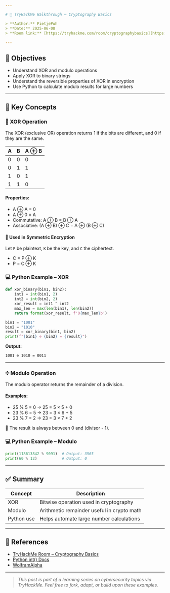 ```yaml
---

# 🔐 TryHackMe Walkthrough – Cryptography Basics

> **Author:** PietjePuh  
> **Date:** 2025-06-08  
> **Room link:** [https://tryhackme.com/room/cryptographybasics](https://tryhackme.com/room/cryptographybasics)

---
```


## 🎯 Objectives

- Understand XOR and modulo operations
- Apply XOR to binary strings
- Understand the reversible properties of XOR in encryption
- Use Python to calculate modulo results for large numbers

---

## 📘 Key Concepts

### 🔁 XOR Operation
The XOR (exclusive OR) operation returns 1 if the bits are different, and 0 if they are the same.

| A | B | A ⊕ B |
|---|---|--------|
| 0 | 0 | 0      |
| 0 | 1 | 1      |
| 1 | 0 | 1      |
| 1 | 1 | 0      |

#### Properties:
- A ⊕ A = 0
- A ⊕ 0 = A
- Commutative: A ⊕ B = B ⊕ A
- Associative: (A ⊕ B) ⊕ C = A ⊕ (B ⊕ C)

#### 🔐 Used in Symmetric Encryption
Let `P` be plaintext, `K` be the key, and `C` the ciphertext.
- C = P ⊕ K
- P = C ⊕ K

### 💻 Python Example – XOR
```python
def xor_binary(bin1, bin2):
    int1 = int(bin1, 2)
    int2 = int(bin2, 2)
    xor_result = int1 ^ int2
    max_len = max(len(bin1), len(bin2))
    return format(xor_result, f'0{max_len}b')

bin1 = "1001"
bin2 = "1010"
result = xor_binary(bin1, bin2)
print(f"{bin1} ⊕ {bin2} = {result}")
```
**Output:**
```
1001 ⊕ 1010 = 0011
```

---

### ➗ Modulo Operation
The modulo operator returns the remainder of a division.

#### Examples:
- 25 % 5 = 0  → 25 = 5 × 5 + 0
- 23 % 6 = 5  → 23 = 3 × 6 + 5
- 23 % 7 = 2  → 23 = 3 × 7 + 2

📌 The result is always between 0 and (divisor - 1).

### 💻 Python Example – Modulo
```python
print(118613842 % 9091)  # Output: 3565
print(60 % 12)           # Output: 0
```

---

## ✅ Summary

| Concept        | Description                                |
|----------------|--------------------------------------------|
| XOR            | Bitwise operation used in cryptography     |
| Modulo         | Arithmetic remainder useful in crypto math |
| Python use     | Helps automate large number calculations   |

---

## 🔗 References
- [TryHackMe Room – Cryptography Basics](https://tryhackme.com/room/cryptographybasics)
- [Python int() Docs](https://docs.python.org/3/library/functions.html#int)
- [WolframAlpha](https://www.wolframalpha.com/)

---

> *This post is part of a learning series on cybersecurity topics via TryHackMe. Feel free to fork, adapt, or build upon these examples.*
